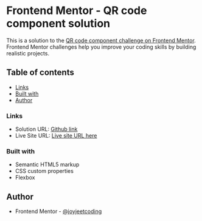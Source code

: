 # Frontend Mentor - QR code component solution

This is a solution to the [QR code component challenge on Frontend Mentor](https://www.frontendmentor.io/challenges/qr-code-component-iux_sIO_H). Frontend Mentor challenges help you improve your coding skills by building realistic projects. 

## Table of contents

  - [Links](#links)
  - [Built with](#built-with)
  - [Author](#author)





### Links

- Solution URL: [Github link](https://github.com/joyjeetcoding/QR-code/tree/main/qr-code-component-main)
- Live Site URL: [Live site URL here](https://joyjeetcoding.github.io/QR-Code-link.github.io/)


### Built with

- Semantic HTML5 markup
- CSS custom properties
- Flexbox

## Author


- Frontend Mentor - [@joyjeetcoding](https://www.frontendmentor.io/profile/joyjeetcoding)


